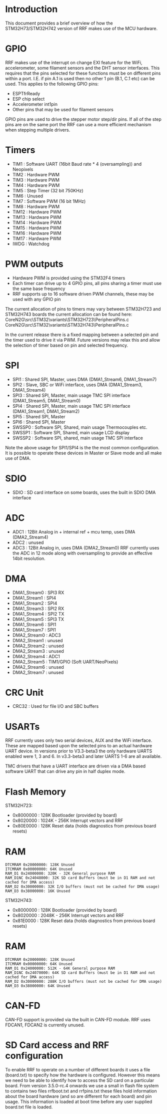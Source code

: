 Introduction
============
This document provides a brief overview of how the STM32H73/STM32H742 version of RRF makes use of the
MCU hardware.

GPIO
====
RRF makes use of the interrupt on change EXI feature for the WiFi, accelerometer, 
some filament sensors and the DHT sensor interfaces. This requires that the pins 
selected for these functions must be on different pins within a port. I.E.
if pin A.1 is used then no other 1 pin (B.1, C.1 etc) can be used. This applies
to the following GPIO pins:
* ESPTfrReady
* ESP chip select
* Accelerometer int1pin
* Other pins that may be used for filament sensors

GPIO pins are used to drive the stepper motor step/dir pins. If all of the step pins
are on the same port the RRF can use a more efficient mechanism when stepping multiple
drivers.

Timers
======
* TIM1 : Software UART (16bit Baud rate * 4 (oversampling)) and Neopixels
* TIM2 : Hardware PWM
* TIM3 : Hardware PWM
* TIM4 : Hardware PWM
* TIM5 : Step Timer (32 bit 750KHz)
* TIM6 : Unused
* TIM7 : Software PWM (16 bit 1MHz)
* TIM8 : Hardware PWM
* TIM12 : Hardware PWM
* TIM13 : Hardware PWM
* TIM14 : Hardware PWM
* TIM15 : Hardware PWM
* TIM16 : Hardware PWM
* TIM17 : Hardware PWM
* IWDG : Watchdog

PWM outputs
===========
* Hardware PWM is provided using the STM32F4 timers
* Each timer can drive up to 4 GPIO pins, all pins sharing a timer must use the same base frequency
* RRF supports up to 16 software driven PWM channels, these may be used with any GPIO pin

The current allocation of pins to timers may vary between STM32H723 and STM32H743 boards the current allocation
can be found here:
CoreN2G\src\STM32\variants\STM32H723\PeripheralPins.c
CoreN2G\src\STM32\variants\STM32H743\PeripheralPins.c

In the current release there is a fixed mapping between a selected pin and the timer used to
drive it via PWM. Future versions may relax this and allow the selection of timer based on
pin and selected frequency.

SPI
===
* SPI1 : Shared SPI, Master, uses DMA (DMA1_Stream6, DMA1_Stream7)
* SPI2 : Slave, SBC or WiFi interface, uses DMA (DMA1_Stream3, DMA1_Stream4)
* SPI3 : Shared SPI, Master, main usage TMC SPI interface (DMA1_Stream5, DMA1_Stream0) 
* SPI4 : Shared SPI, Master, main usage TMC SPI interface (DMA1_Stream1, DMA1_Stream2) 
* SPI5 : Shared SPI, Master 
* SPI6 : Shared SPI, Master
* SWSSP0 : Software SPI, Shared, main usage Thermocouples etc.
* SWSSP1 : Software SPI, Shared, main usage LCD display
* SWSSP2 : Software SPI, shared, main usage TMC SPI interface

Note the above usage for SPI1/SPI4 is the the most common configuration. It is possible
to operate these devices in Master or Slave mode and all make use of DMA.

SDIO
====
* SDIO : SD card interface on some boards, uses the built in SDIO DMA interface

ADC
===
* ADC1 : 12Bit Analog in + internal ref + mcu temp, uses DMA (DMA2_Stream4)
* ADC2 : unused
* ADC3 : 12Bit Analog in, uses DMA (DMA2_Stream0)
RRF currently uses the ADC in 12 mode along with oversampling to provide an effective 14bit resolution.

DMA
===
* DMA1_Stream0 : SPI3 RX
* DMA1_Stream1 : SPI4
* DMA1_Stream2 : SPI4
* DMA1_Stream3 : SPI2 RX
* DMA1_Stream4 : SPI2 TX
* DMA1_Stream5 : SPI3 TX
* DMA1_Stream6 : SPI1
* DMA1_Stream7 : SPI1
* DMA2_Stream0 : ADC3
* DMA2_Stream1 : unused
* DMA2_Stream2 : unused
* DMA2_Stream3 : unused
* DMA2_Stream4 : ADC1
* DMA2_Stream5 : TIM1/GPIO (Soft UART/NeoPixels)
* DMA2_Stream6 : unused
* DMA2_Stream7 : unused

CRC Unit
========
* CRC32 : Used for file I/O and SBC buffers

USARTs
======
RRF currently uses only two serial devices, AUX and the WiFi interface. These are
mapped based upon the selected pins to an actual hardware UART device. In versions 
prior to V3.3-beta3 the only hardware UARTS enabled were 1, 3 and 6. In v3.3-beta3
and later UARTS 1-6 are all available.

TMC drivers that have a UART interface are driven via a DMA based software UART
that can drive any pin in half duplex mode.

Flash Memory
============
STM32H723:
* 0x8000000 : 128K Bootloader (provided by board)
* 0x8020000 : 1024K - 256K Interrupt vectors and RRF
* 0x80E0000 : 128K Reset data (holds diagnostics from previous board resets)

RAM
===
    DTCMRAM 0x20000000:	128K Unused
    ITCMRAM	0x00000000: 64K Unused
    RAM_D1 0x24000000: 320K - 32K General purpose RAM
    RAM_D1NC 0x24048000: 32K SD card Buffers (must be in D1 RAM and not cached for DMA access)
    RAM_D2 0x30000000: 32K I/O buffers (must not be cached for DMA usage)
    RAM_D3 0x38000000: 16K Unused

STM32H743:
* 0x8000000 : 128K Bootloader (provided by board)
* 0x8020000 : 2048K - 256K Interrupt vectors and RRF
* 0x81E0000 : 128K Reset data (holds diagnostics from previous board resets)

RAM
===
    DTCMRAM 0x20000000:	128K Unused
    ITCMRAM	0x00000000: 64K Unused
    RAM_D1 0x24000000: 512K - 64K General purpose RAM
    RAM_D1NC 0x24070000: 64K SD card Buffers (must be in D1 RAM and not cached for DMA access)
    RAM_D2 0x30000000: 288K I/O buffers (must not be cached for DMA usage)
    RAM_D3 0x38000000: 64K Unused

CAN-FD
======
CAN-FD support is provided via the built in CAN-FD module. RRF uses FDCAN1, FDCAN2 is currently
unused.

SD Card access and RRF configuration
====================================
To enable RRF to operate on a number of different boards it uses a file (board.txt) to specify how the
hardware is configured. However this means we need to be able to identify how to access the SD card on
a particular board. From version 3.5.0-rc.4 onwards we use a small in flash file system to contains two
files rrfboot.txt and rrfpins.txt these files hold information about the board hardware (and so are
different for each board) and pin usage. This information is loaded at boot time before any user supplied
board.txt file is loaded. 